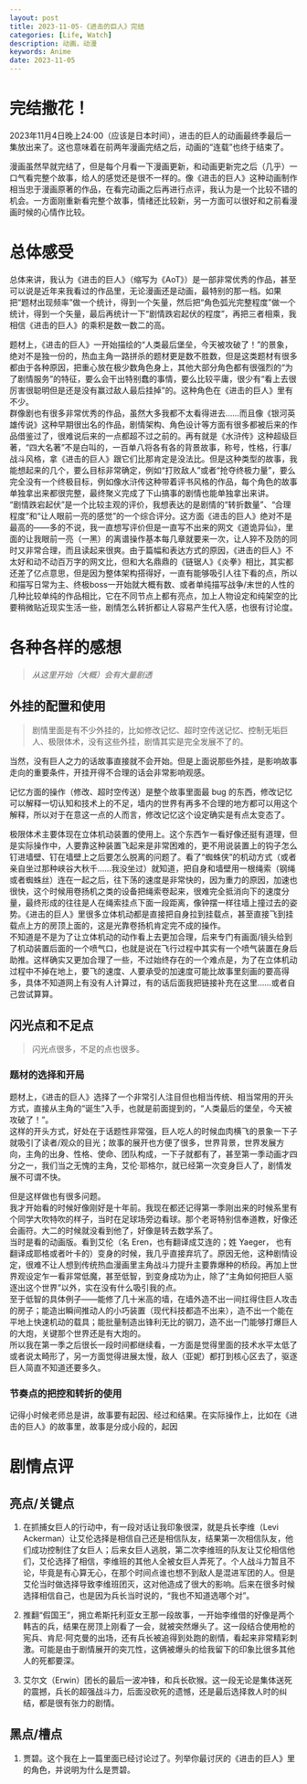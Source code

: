 ```yaml
---
layout: post
title: 2023-11-05-《进击的巨人》完结
categories: [Life, Watch]
description: 动画，动漫
keywords: Anime
date: 2023-11-05
---
```


# 完结撒花！

2023年11月4日晚上24:00（应该是日本时间），进击的巨人的动画最终季最后一集放出来了。这也意味着在前两年漫画完结之后，动画的“连载”也终于结束了。

漫画虽然早就完结了，但是每个月看一下漫画更新，和动画更新完之后（几乎）一口气看完整个故事，给人的感觉还是很不一样的。像《进击的巨人》这种动画制作相当忠于漫画原著的作品，在看完动画之后再进行点评，我认为是一个比较不错的机会。一方面刚重新看完整个故事，情绪还比较新，另一方面可以很好和之前看漫画时候的心情作比较。

# 总体感受
总体来讲，我认为《进击的巨人》（缩写为《AoT》）是一部非常优秀的作品，甚至可以说是近年来我看过的作品里，无论漫画还是动画，最特别的那一档。如果把“题材出现频率”做一个统计，得到一个矢量，然后把“角色弧光完整程度”做一个统计，得到一个矢量，最后再统计一下“剧情跌宕起伏的程度”，再把三者相乘，我相信《进击的巨人》的乘积是数一数二的高。

题材上，《进击的巨人》一开始描绘的“人类最后堡垒，今天被攻破了！”的景象，绝对不是独一份的，热血主角一路拼杀的题材更是数不胜数，但是这类题材有很多都由于各种原因，把重心放在极少数角色身上，其他大部分角色都有很强烈的“为了剧情服务”的特征，要么会干出特别蠢的事情，要么比较平庸，很少有“看上去很厉害很聪明但是还是没有赢过敌人最后挂掉”的。这种角色在《进击的巨人》里有不少。    
群像剧也有很多非常优秀的作品，虽然大多我都不太看得进去……而且像《银河英雄传说》这种早期很出名的作品，剧情架构、角色设计等方面有很多都被后来的作品借鉴过了，很难说后来的一点都超不过之前的。再有就是《水浒传》这种超级巨著，“四大名著”不是白叫的，一百单八将各有各的背景故事，称号，性格，行事/战斗风格，拿《进击的巨人》跟它们比那肯定是没法比。但是这种类型的故事，我能想起来的几个，要么目标非常确定，例如“打败敌人”或者“抢夺终极力量”，要么完全没有一个终极目标，例如像水浒传这种带着评书风格的作品，每个角色的故事单独拿出来都很完整，最终聚义完成了下山搞事的剧情也能单独拿出来讲。    
“剧情跌宕起伏”是一个比较主观的评价，我想表达的是剧情的“转折数量”、“合理程度”和“让人眼前一亮的感觉”的一个综合评分。这方面《进击的巨人》绝对不是最高的——多的不说，我一直想写评价但是一直写不出来的网文《道诡异仙》，里面的让我眼前一亮（一黑）的离谱操作基本每几章就要来一次，让人猝不及防的同时又非常合理，而且读起来很爽。由于篇幅和表达方式的原因，《进击的巨人》不太好和动不动百万字的网文比，但和大名鼎鼎的《链锯人》《炎拳》相比，其实都还差了亿点意思，但是因为整体架构搭得好，一直有能够吸引人往下看的点，所以和描写日常为主、终极boss一开始就大概有数、或者单纯描写战争/末世的人性的几种比较单纯的作品相比，它在不同节点上都有亮点，加上人物设定和纯架空的比要稍微贴近现实生活一些，剧情怎么转折都让人容易产生代入感，也很有讨论度。


# 各种各样的感想
> *从这里开始（大概）会有大量剧透*

## 外挂的配置和使用

> 剧情里面是有不少外挂的，比如修改记忆、超时空传送记忆、控制无垢巨人、极限体术，没有这些外挂，剧情其实是完全发展不了的。

当然，没有巨人之力的话故事直接就不会开始。但是上面说那些外挂，是影响故事走向的重要条件，开挂开得不合理的话会非常影响观感。

记忆方面的操作（修改、超时空传送）是整个故事里面最 bug 的东西，修改记忆可以解释一切认知和技术上的不足，墙内的世界有再多不合理的地方都可以用这个解释，所以对于在意这一点的人而言，修改记忆这个设定确实是有点太变态了。

极限体术主要体现在立体机动装置的使用上。这个东西乍一看好像还挺有道理，但是实际操作中，人要靠这种装置飞起来是非常困难的，更不用说装置上的钩子怎么钉进墙壁、钉在墙壁上之后要怎么脱离的问题了。看了“蜘蛛侠”的机动方式（或者亲自坐过那种峡谷大秋千……我没坐过）就知道，把自身和墙壁用一根绳索（钢绳或者蜘蛛丝）连在一起之后，往下荡的速度是非常快的，因为重力的原因，加速也很快，这个时候用卷扬机之类的设备把绳索卷起来，很难完全抵消向下的速度分量，最终形成的往往是人在绳索挂点下面一段距离，像钟摆一样往墙上撞过去的姿势。《进击的巨人》里很多立体机动都是直接把自身拉到挂载点，甚至直接飞到挂载点上方的房顶上面的，这是光靠卷扬机肯定完不成的操作。    
不知道是不是为了让立体机动的动作看上去更加合理，后来专门有画面/镜头给到了机动装置后面的一个喷气口，也就是说在飞行过程中其实有一个喷气装置在身后助推。这样确实又更加合理了一些，不过始终存在的一个难点是，为了在立体机动过程中不掉在地上，要飞的速度、人要承受的加速度可能比故事里刻画的要高得多，具体不知道网上有没有人计算过，有的话后面我把链接补充在这里……或者自己尝试算算。


## 闪光点和不足点

> 闪光点很多，不足的点也很多。

### 题材的选择和开局

题材上，《进击的巨人》选择了一个非常引人注目但也相当传统、相当常用的开头方式，直接从主角的“诞生”入手，也就是前面提到的，“人类最后的堡垒，今天被攻破了！”。   
这样的开头方式，好处在于话题性非常强，巨人吃人的时候血肉横飞的景象一下子就吸引了读者/观众的目光；故事的展开也方便了很多，世界背景，世界发展方向，主角的出身、性格、使命、团队构成，一下子就都有了，甚至第一季动画才四分之一，我们当之无愧的主角，艾伦·耶格尔，就已经第一次变身巨人了，剧情发展不可谓不快。

但是这样做也有很多问题。    
我才开始看的时候好像刚好是十年前。我现在都还记得第一季刚出来的时候系里有个同学大吹特吹的样子，当时在足球场旁边看球。那个老哥特别信奉道教，好像还会画符。大二的时候就没看到他了，好像是转去数学系了。    
当时是看的动画版。看到艾伦（名 Eren，也有翻译成艾连的；姓 Yaeger， 也有翻译成耶格或者叶卡的）变身的时候，我几乎直接弃坑了。原因无他，这种剧情设定，很难不让人想到传统热血漫画里主角战斗力提升主要靠爆种的桥段。再加上世界观设定乍一看非常低魔，甚至低智，到变身成功为止，除了“主角如何把巨人驱逐出这个世界”以外，实在没有什么吸引我的点。    
至于低智的具体例子——能修了几十米高的墙，在墙外造不出一间扛得住巨人攻击的房子；能造出瞬间推动人的小巧装置（现代科技都造不出来），造不出一个能在平地上快速机动的载具；能批量制造出锋利无比的钢刀，造不出一门能够打爆巨人的大炮，关键那个世界还是有大炮的。    
所以我在第一季之后很长一段时间都继续看，一方面是觉得里面的技术水平太低了或者说太畸形了，另一方面觉得进展太慢，敌人（亚妮）都打到核心区去了，驱逐巨人简直不知道还要多久。

### 节奏点的把控和转折的使用

记得小时候老师总是讲，故事要有起因、经过和结果。在实际操作上，比如在《进击的巨人》的故事里，故事是分成小段的，起因

# 剧情点评

## 亮点/关键点
1. 在抓捕女巨人的行动中，有一段对话让我印象很深，就是兵长李维（Levi Ackerman）让艾伦选择是相信自己还是相信队友，结果第一次相信队友，他们成功控制住了女巨人；后来女巨人逃脱，第二次李维班的队友让艾伦相信他们，艾伦选择了相信，李维班的其他人全被女巨人弄死了。个人战斗力暂且不论，毕竟是有心算无心，在那个时间点谁也想不到敌人是混进军团的人。但是艾伦当时做选择导致李维班团灭，这对他造成了很大的影响。后来在很多时候选择相信自己，也是因为兵长当时说的，“我也不知道选哪个对”。

2. 推翻“假国王”，拥立希斯托利亚女王那一段故事，一开始李维借的好像是两个韩吉的兵，结果在房顶上刚看了一会，就被突然爆头了。这一段结合使用枪的宪兵、肯尼·阿克曼的出场，还有兵长被追得到处跑的剧情，看起来非常精彩刺激。可能是由于剧情展开的突兀性，这俩被爆头的给我留下的印象比很多其他人的死都要深。

3. 艾尔文（Erwin）团长的最后一波冲锋，和兵长砍猴。这一段无论是集体送死的震撼，兵长的超强战斗力，后面没砍死的遗憾，还是最后选择救人时的纠结，都是很有张力的剧情。

## 黑点/槽点
1. 贾碧。这个我在上一篇里面已经讨论过了。列举你最讨厌的《进击的巨人》里的角色，并说明为什么是贾碧。

